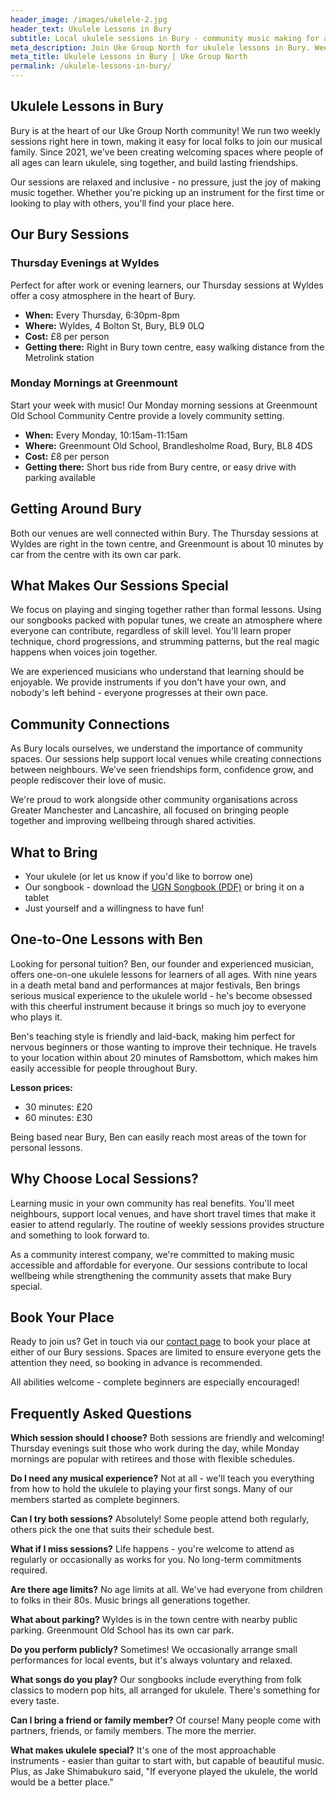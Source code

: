 ```yaml
---
header_image: /images/ukelele-2.jpg
header_text: Ukulele Lessons in Bury
subtitle: Local ukulele sessions in Bury - community music making for all ages
meta_description: Join Uke Group North for ukulele lessons in Bury. Weekly sessions at Wyldes and Greenmount Old School. Friendly community, instruments provided, all welcome.
meta_title: Ukulele Lessons in Bury | Uke Group North
permalink: /ukulele-lessons-in-bury/
---
```


## Ukulele Lessons in Bury

Bury is at the heart of our Uke Group North community! We run two weekly sessions right here in town, making it easy for local folks to join our musical family. Since 2021, we've been creating welcoming spaces where people of all ages can learn ukulele, sing together, and build lasting friendships.

Our sessions are relaxed and inclusive - no pressure, just the joy of making music together. Whether you're picking up an instrument for the first time or looking to play with others, you'll find your place here.

## Our Bury Sessions

### Thursday Evenings at Wyldes

Perfect for after work or evening learners, our Thursday sessions at Wyldes offer a cosy atmosphere in the heart of Bury.

- **When:** Every Thursday, 6:30pm-8pm
- **Where:** Wyldes, 4 Bolton St, Bury, BL9 0LQ
- **Cost:** £8 per person
- **Getting there:** Right in Bury town centre, easy walking distance from the Metrolink station

### Monday Mornings at Greenmount

Start your week with music! Our Monday morning sessions at Greenmount Old School Community Centre provide a lovely community setting.

- **When:** Every Monday, 10:15am-11:15am
- **Where:** Greenmount Old School, Brandlesholme Road, Bury, BL8 4DS
- **Cost:** £8 per person
- **Getting there:** Short bus ride from Bury centre, or easy drive with parking available

## Getting Around Bury

Both our venues are well connected within Bury. The Thursday sessions at Wyldes are right in the town centre, and Greenmount is about 10 minutes by car from the centre with its own car park.

## What Makes Our Sessions Special

We focus on playing and singing together rather than formal lessons. Using our songbooks packed with popular tunes, we create an atmosphere where everyone can contribute, regardless of skill level. You'll learn proper technique, chord progressions, and strumming patterns, but the real magic happens when voices join together.

We are experienced musicians who understand that learning should be enjoyable. We provide instruments if you don't have your own, and nobody's left behind - everyone progresses at their own pace.

## Community Connections

As Bury locals ourselves, we understand the importance of community spaces. Our sessions help support local venues while creating connections between neighbours. We've seen friendships form, confidence grow, and people rediscover their love of music.

We're proud to work alongside other community organisations across Greater Manchester and Lancashire, all focused on bringing people together and improving wellbeing through shared activities.

## What to Bring

- Your ukulele (or let us know if you'd like to borrow one)
- Our songbook - download the [UGN Songbook (PDF)](/assets/UGN_Songbook_1.1.pdf) or bring it on a tablet
- Just yourself and a willingness to have fun!

## One-to-One Lessons with Ben

Looking for personal tuition? Ben, our founder and experienced musician, offers one-on-one ukulele lessons for learners of all ages. With nine years in a death metal band and performances at major festivals, Ben brings serious musical experience to the ukulele world - he's become obsessed with this cheerful instrument because it brings so much joy to everyone who plays it.

Ben's teaching style is friendly and laid-back, making him perfect for nervous beginners or those wanting to improve their technique. He travels to your location within about 20 minutes of Ramsbottom, which makes him easily accessible for people throughout Bury.

**Lesson prices:**
- 30 minutes: £20
- 60 minutes: £30

Being based near Bury, Ben can easily reach most areas of the town for personal lessons.

## Why Choose Local Sessions?

Learning music in your own community has real benefits. You'll meet neighbours, support local venues, and have short travel times that make it easier to attend regularly. The routine of weekly sessions provides structure and something to look forward to.

As a community interest company, we're committed to making music accessible and affordable for everyone. Our sessions contribute to local wellbeing while strengthening the community assets that make Bury special.

## Book Your Place

Ready to join us? Get in touch via our [contact page](/contact/) to book your place at either of our Bury sessions. Spaces are limited to ensure everyone gets the attention they need, so booking in advance is recommended.

All abilities welcome - complete beginners are especially encouraged!

## Frequently Asked Questions

**Which session should I choose?**
Both sessions are friendly and welcoming! Thursday evenings suit those who work during the day, while Monday mornings are popular with retirees and those with flexible schedules.

**Do I need any musical experience?**
Not at all - we'll teach you everything from how to hold the ukulele to playing your first songs. Many of our members started as complete beginners.

**Can I try both sessions?**
Absolutely! Some people attend both regularly, others pick the one that suits their schedule best.

**What if I miss sessions?**
Life happens - you're welcome to attend as regularly or occasionally as works for you. No long-term commitments required.

**Are there age limits?**
No age limits at all. We've had everyone from children to folks in their 80s. Music brings all generations together.

**What about parking?**
Wyldes is in the town centre with nearby public parking. Greenmount Old School has its own car park.

**Do you perform publicly?**
Sometimes! We occasionally arrange small performances for local events, but it's always voluntary and relaxed.

**What songs do you play?**
Our songbooks include everything from folk classics to modern pop hits, all arranged for ukulele. There's something for every taste.

**Can I bring a friend or family member?**
Of course! Many people come with partners, friends, or family members. The more the merrier.

**What makes ukulele special?**
It's one of the most approachable instruments - easier than guitar to start with, but capable of beautiful music. Plus, as Jake Shimabukuro said, "If everyone played the ukulele, the world would be a better place."